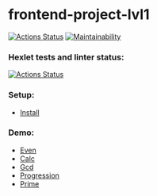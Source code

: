 # frontend-project-lvl1

[![Actions Status](https://github.com/algins/frontend-project-lvl1/workflows/CI/badge.svg)](https://github.com/algins/frontend-project-lvl1/actions)
[![Maintainability](https://api.codeclimate.com/v1/badges/5360edb4b13e2d0bf7aa/maintainability)](https://codeclimate.com/github/algins/frontend-project-lvl1/maintainability)

### Hexlet tests and linter status:
[![Actions Status](https://github.com/algins/frontend-project-lvl1/workflows/hexlet-check/badge.svg)](https://github.com/algins/frontend-project-lvl1/actions)

### Setup:
* [Install](https://asciinema.org/a/NoGBuggMXjBcmKJJL9xPFR9qa)

### Demo:
* [Even](https://asciinema.org/a/a3tD3jTD13Yfr4SLiSNvz4GIt)
* [Calc](https://asciinema.org/a/CeFMlozRN4XjGx5X4o77tfuMz)
* [Gcd](https://asciinema.org/a/TesWsgbwhv2ME1741q2QeYBLv)
* [Progression](https://asciinema.org/a/JDtW2k84COKn5azOQgXaMz1QA)
* [Prime](https://asciinema.org/a/PTcGFQWJDPTBppu5qscDqHE2B)
